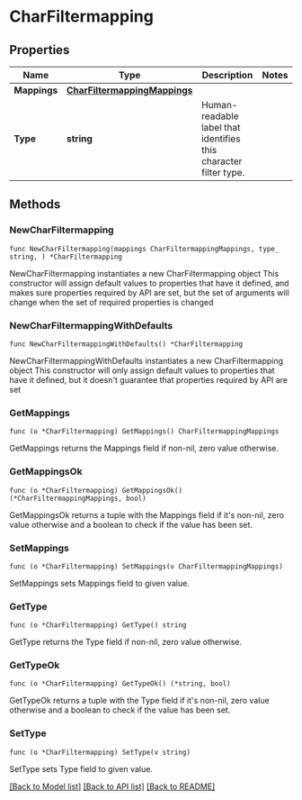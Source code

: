 # CharFiltermapping

## Properties

Name | Type | Description | Notes
------------ | ------------- | ------------- | -------------
**Mappings** | [**CharFiltermappingMappings**](CharFiltermappingMappings.md) |  | 
**Type** | **string** | Human-readable label that identifies this character filter type. | 

## Methods

### NewCharFiltermapping

`func NewCharFiltermapping(mappings CharFiltermappingMappings, type_ string, ) *CharFiltermapping`

NewCharFiltermapping instantiates a new CharFiltermapping object
This constructor will assign default values to properties that have it defined,
and makes sure properties required by API are set, but the set of arguments
will change when the set of required properties is changed

### NewCharFiltermappingWithDefaults

`func NewCharFiltermappingWithDefaults() *CharFiltermapping`

NewCharFiltermappingWithDefaults instantiates a new CharFiltermapping object
This constructor will only assign default values to properties that have it defined,
but it doesn't guarantee that properties required by API are set

### GetMappings

`func (o *CharFiltermapping) GetMappings() CharFiltermappingMappings`

GetMappings returns the Mappings field if non-nil, zero value otherwise.

### GetMappingsOk

`func (o *CharFiltermapping) GetMappingsOk() (*CharFiltermappingMappings, bool)`

GetMappingsOk returns a tuple with the Mappings field if it's non-nil, zero value otherwise
and a boolean to check if the value has been set.

### SetMappings

`func (o *CharFiltermapping) SetMappings(v CharFiltermappingMappings)`

SetMappings sets Mappings field to given value.


### GetType

`func (o *CharFiltermapping) GetType() string`

GetType returns the Type field if non-nil, zero value otherwise.

### GetTypeOk

`func (o *CharFiltermapping) GetTypeOk() (*string, bool)`

GetTypeOk returns a tuple with the Type field if it's non-nil, zero value otherwise
and a boolean to check if the value has been set.

### SetType

`func (o *CharFiltermapping) SetType(v string)`

SetType sets Type field to given value.



[[Back to Model list]](../README.md#documentation-for-models) [[Back to API list]](../README.md#documentation-for-api-endpoints) [[Back to README]](../README.md)


